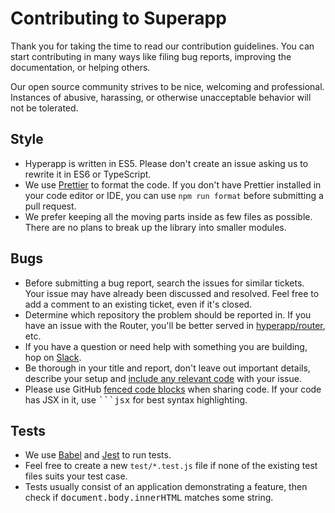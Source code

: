 # Contributing to Superapp

Thank you for taking the time to read our contribution guidelines. You can start contributing in many ways like filing bug reports, improving the documentation, or helping others.

Our open source community strives to be nice, welcoming and professional. Instances of abusive, harassing, or otherwise unacceptable behavior will not be tolerated.

## Style

* Hyperapp is written in ES5. Please don't create an issue asking us to rewrite it in ES6 or TypeScript.
* We use [Prettier](https://github.com/prettier/prettier) to format the code. If you don't have Prettier installed in your code editor or IDE, you can use `npm run format` before submitting a pull request.
* We prefer keeping all the moving parts inside as few files as possible. There are no plans to break up the library into smaller modules.

## Bugs

* Before submitting a bug report, search the issues for similar tickets. Your issue may have already been discussed and resolved. Feel free to add a comment to an existing ticket, even if it's closed.
* Determine which repository the problem should be reported in. If you have an issue with the Router, you'll be better served in [hyperapp/router](https://github.com/hyperapp/router), etc.
* If you have a question or need help with something you are building, hop on [Slack](https://hyperappjs.herokuapp.com).
* Be thorough in your title and report, don't leave out important details, describe your setup and [include any relevant code](https://en.wikipedia.org/wiki/Minimal_Working_Example) with your issue.
* Please use GitHub [fenced code blocks](https://help.github.com/articles/creating-and-highlighting-code-blocks/) when sharing code. If your code has JSX in it, use <samp>```jsx</samp> for best syntax highlighting.

## Tests

* We use [Babel](https://babeljs.io) and [Jest](http://facebook.github.io/jest) to run tests.
* Feel free to create a new `test/*.test.js` file if none of the existing test files suits your test case.
* Tests usually consist of an application demonstrating a feature, then check if <samp>document.body.innerHTML</samp> matches some string.
